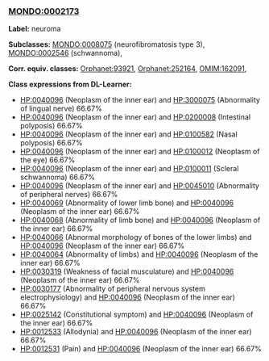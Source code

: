 
### [MONDO:0002173](http://purl.obolibrary.org/obo/MONDO_0002173)
**Label:** neuroma

**Subclasses:** [MONDO:0008075](http://purl.obolibrary.org/obo/MONDO_0008075) (neurofibromatosis type 3), [MONDO:0002546](http://purl.obolibrary.org/obo/MONDO_0002546) (schwannoma), 

**Corr. equiv. classes:** [Orphanet:93921](http://www.orpha.net/ORDO/Orphanet_93921), [Orphanet:252164](http://www.orpha.net/ORDO/Orphanet_252164), [OMIM:162091](http://purl.obolibrary.org/obo/OMIM_162091), 

**Class expressions from DL-Learner:**

- [HP:0040096](http://purl.obolibrary.org/obo/HP_0040096) (Neoplasm of the inner ear) and [HP:3000075](http://purl.obolibrary.org/obo/HP_3000075) (Abnormality of lingual nerve) 66.67%
- [HP:0040096](http://purl.obolibrary.org/obo/HP_0040096) (Neoplasm of the inner ear) and [HP:0200008](http://purl.obolibrary.org/obo/HP_0200008) (Intestinal polyposis) 66.67%
- [HP:0040096](http://purl.obolibrary.org/obo/HP_0040096) (Neoplasm of the inner ear) and [HP:0100582](http://purl.obolibrary.org/obo/HP_0100582) (Nasal polyposis) 66.67%
- [HP:0040096](http://purl.obolibrary.org/obo/HP_0040096) (Neoplasm of the inner ear) and [HP:0100012](http://purl.obolibrary.org/obo/HP_0100012) (Neoplasm of the eye) 66.67%
- [HP:0040096](http://purl.obolibrary.org/obo/HP_0040096) (Neoplasm of the inner ear) and [HP:0100011](http://purl.obolibrary.org/obo/HP_0100011) (Scleral schwannoma) 66.67%
- [HP:0040096](http://purl.obolibrary.org/obo/HP_0040096) (Neoplasm of the inner ear) and [HP:0045010](http://purl.obolibrary.org/obo/HP_0045010) (Abnormality of peripheral nerves) 66.67%
- [HP:0040069](http://purl.obolibrary.org/obo/HP_0040069) (Abnormality of lower limb bone) and [HP:0040096](http://purl.obolibrary.org/obo/HP_0040096) (Neoplasm of the inner ear) 66.67%
- [HP:0040068](http://purl.obolibrary.org/obo/HP_0040068) (Abnormality of limb bone) and [HP:0040096](http://purl.obolibrary.org/obo/HP_0040096) (Neoplasm of the inner ear) 66.67%
- [HP:0040066](http://purl.obolibrary.org/obo/HP_0040066) (Abnormal morphology of bones of the lower limbs) and [HP:0040096](http://purl.obolibrary.org/obo/HP_0040096) (Neoplasm of the inner ear) 66.67%
- [HP:0040064](http://purl.obolibrary.org/obo/HP_0040064) (Abnormality of limbs) and [HP:0040096](http://purl.obolibrary.org/obo/HP_0040096) (Neoplasm of the inner ear) 66.67%
- [HP:0030319](http://purl.obolibrary.org/obo/HP_0030319) (Weakness of facial musculature) and [HP:0040096](http://purl.obolibrary.org/obo/HP_0040096) (Neoplasm of the inner ear) 66.67%
- [HP:0030177](http://purl.obolibrary.org/obo/HP_0030177) (Abnormality of peripheral nervous system electrophysiology) and [HP:0040096](http://purl.obolibrary.org/obo/HP_0040096) (Neoplasm of the inner ear) 66.67%
- [HP:0025142](http://purl.obolibrary.org/obo/HP_0025142) (Constitutional symptom) and [HP:0040096](http://purl.obolibrary.org/obo/HP_0040096) (Neoplasm of the inner ear) 66.67%
- [HP:0012533](http://purl.obolibrary.org/obo/HP_0012533) (Allodynia) and [HP:0040096](http://purl.obolibrary.org/obo/HP_0040096) (Neoplasm of the inner ear) 66.67%
- [HP:0012531](http://purl.obolibrary.org/obo/HP_0012531) (Pain) and [HP:0040096](http://purl.obolibrary.org/obo/HP_0040096) (Neoplasm of the inner ear) 66.67%


